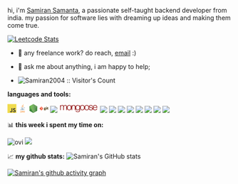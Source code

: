 hi, i'm [Samiran Samanta](https://www.linkedin.com/in/samiransamanta/), a passionate self-taught backend developer from india. my passion for software lies with dreaming up ideas and making them come true.

<!--<img align="right" alt="GIF" src="https://github.com/abhisheknaiidu/abhisheknaiidu/blob/master/code.gif?raw=true" width="500" height="320" />-->

[![Leetcode Stats](https://leetcard.jacoblin.cool/SAMIRAN2004)](https://leetcode.com/u/SAMIRAN2004/)
  
- 💼 any freelance work? do reach, [email](samirans170@gmail.com) :)
- 💬 ask me about anything, i am happy to help;

- <img src="https://profile-counter.glitch.me/{Samiran2004}/count.svg" alt="Samiran2004 :: Visitor's Count" />

**languages and tools:**  

<code><img height="20" src="https://raw.githubusercontent.com/github/explore/80688e429a7d4ef2fca1e82350fe8e3517d3494d/topics/javascript/javascript.png"></code>
<code><img height="20" src="https://raw.githubusercontent.com/github/explore/80688e429a7d4ef2fca1e82350fe8e3517d3494d/topics/java/java.png"></code>
<code><img height="20" src="https://raw.githubusercontent.com/github/explore/80688e429a7d4ef2fca1e82350fe8e3517d3494d/topics/nodejs/nodejs.png"></code>
<code><img height="20" src="https://raw.githubusercontent.com/github/explore/80688e429a7d4ef2fca1e82350fe8e3517d3494d/topics/git/git.png"></code>
<code><img height="20" src="https://github.com/MarioTerron/logo-images/blob/master/logos/expressjs.png"></code>
<code><img height="20" src="https://github.com/MarioTerron/logo-images/blob/master/logos/mongoose.png"></code>
<code><img height="20" src="https://i.imgur.com/zINUxVf.png"></code>
<code><img height="20" src="https://user-images.githubusercontent.com/25181517/192108891-d86b6220-e232-423a-bf5f-90903e6887c3.png"></code>
<code><img height="20" src="https://user-images.githubusercontent.com/25181517/192158954-f88b5814-d510-4564-b285-dff7d6400dad.png"></code>
<code><img height="20" src="https://user-images.githubusercontent.com/25181517/183898674-75a4a1b1-f960-4ea9-abcb-637170a00a75.png"></code>
<code><img height="20" src="https://user-images.githubusercontent.com/25181517/202896760-337261ed-ee92-4979-84c4-d4b829c7355d.png"></code>
<code><img height="20" src="https://user-images.githubusercontent.com/25181517/182884177-d48a8579-2cd0-447a-b9a6-ffc7cb02560e.png"></code>
<code><img height="20" src="https://user-images.githubusercontent.com/25181517/186884150-05e9ff6d-340e-4802-9533-2c3f02363ee3.png"></code>
<code><img height="20" src="https://redis.io/wp-content/uploads/2024/04/Logotype.svg?auto=webp&quality=85,75&width=120"></code>

📊 **this week i spent my time on:**
<!--START_SECTION:waka-->
<img src="https://github-readme-stats.vercel.app/api/top-langs?username=Samiran2004&show_icons=true&locale=en&layout=compact&theme=chartreuse-dark" alt="ovi" />

<img src="https://github-profile-trophy.vercel.app/?username=Samiran2004&theme=juicyfresh&no-bg=true" />

📈 **my github stats:**
![Samiran's GitHub stats](https://github-readme-stats.vercel.app/api?username=Samiran2004&show_icons=true&theme=radical)
<!-- TODO-IST:END -->

[![Samiran's github activity graph](https://github-readme-activity-graph.vercel.app/graph?username=Samiran2004&theme=dracula)](https://github.com/Samiran2004/github-readme-activity-graph)
